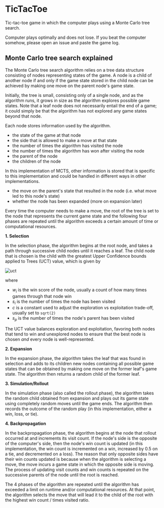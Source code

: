 # TicTacToe
Tic-tac-toe game in which the computer plays using a Monte Carlo tree search.

Computer plays optimally and does not lose. If you beat the computer somehow, please open an issue and paste the game log.

## Monte Carlo tree search explained

The Monte Carlo tree search algorithm relies on a tree data structure consisting of nodes representing states of the game. A node is a child of another node if and only if the game state stored in the child node can be achieved by making one move on the parent node's game state.

Initially, the tree is small, consisting only of a single node, and as the algorithm runs, it grows in size as the algorithm explores possible game states. Note that a leaf node does not necessarily entail the end of a game; it could simply be that the algorithm has not explored any game states beyond that node.

Each node stores information used by the algorithm.

- the state of the game at that node
- the side that is allowed to make a move at that state
- the number of times the algorithm has visited the node
- the number of times the algorithm has won after visiting the node
- the parent of the node
- the children of the node

In this implementation of MCTS, other information is stored that is specific to this implementation and could be handled in different ways in other implementations.

- the move on the parent's state that resulted in the node (i.e. what move led to this node's state)
- whether the node has been expanded (more on expansion later)

Every time the computer needs to make a move, the root of the tree is set to the node that represents the current game state and the following four phases are repeated until the algorithm exceeds a certain amount of time or computational resources.

**1. Selection**

In the selection phase, the algorithm begins at the root node, and takes a path through successive child nodes until it reaches a leaf. The child node that is chosen is the child with the greatest Upper Confidence bounds applied to Trees (UCT) value, which is given by

![uct](https://miro.medium.com/max/1222/1*eFzE9DWAfJKpehpbYSqivQ.png)

where

- *w<sub>i</sub>* is the win score of the node, usually a count of how many times games through that node win
- *s<sub>i</sub>* is the number of times the node has been visited
- *c* is a constant used to adjust the exploration vs exploitation trade-off, usually set to `sqrt(2)`
- *s<sub>p</sub>* is the number of times the node's parent has been visited

The UCT value balances exploration and exploitation, favoring both nodes that tend to win and unexplored nodes to ensure that the best node is chosen *and* every node is well-represented.

**2. Expansion**

In the expansion phase, the algorithm takes the leaf that was found in selection and adds to its children new nodes containing all possible game states that can be obtained by making one move on the former leaf's game state. The algorithm then returns a random child of the former leaf.

**3. Simulation/Rollout**

In the simulation phase (also called the rollout phase), the algorithm takes the random child obtained from expansion and plays out its game state using completely random moves until the game ends. The algorithm then records the outcome of the random play (in this implementation, either a win, loss, or tie).
    
**4. Backpropagation**

In the backpropagation phase, the algorithm begins at the node that rollout occurred at and increments its visit count. If the node's side is the opposite of the computer's side, then the node's win count is updated (in this implementation, the win count is incremented on a win, increased by 0.5 on a tie, and decremented on a loss). The reason that only opposite sides have their win counts updated is because when the algorithm is selecting a move, the move incurs a game state in which the opposite side is moving. The process of updating visit counts and win counts is repeated on the successive parents of the node until the root is reached.

The 4 phases of the algorithm are repeated until the algorithm has exceeded a limit on runtime and/or computational resources. At that point, the algorithm selects the move that will lead it to the child of the root with the highest win count / times visited ratio.
